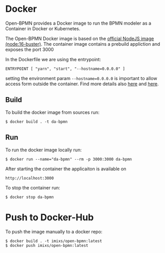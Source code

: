 # Docker

Open-BPMN provides a Docker image to run the BPMN modeler as a Container in Docker or Kubernetes. 

The Open-BPMN Docker image is based on the [official NodeJS image (node:16-buster)](https://hub.docker.com/_/node). The container image contains a prebuild appliction and exposes the port 3000

In the Dockerfile we are using the entrypoint:

	ENTRYPOINT [ "yarn", "start", "--hostname=0.0.0.0" ]

setting the environment param `--hostname=0.0.0.0` is important to allow access form outside the container. Find more details also [here](https://dev.to/hagevvashi/don-t-forget-to-give-host-0-0-0-0-to-the-startup-option-of-webpack-dev-server-using-docker-1483) and [here](https://github.com/theia-ide/theia-apps/tree/master/theia-cpp-docker). 

## Build

To build the docker image from sources run:

	$ docker build . -t da-bpmn

	
## Run

To run the docker image locally run:

	$ docker run --name="da-bpmn" --rm -p 3000:3000 da-bpmn
      
After starting the container the applicaiton is available on 

	http://localhost:3000
	      
To stop the container run:

	$ docker stop da-bpmn

	
# Push to Docker-Hub

To push the image manually to a docker repo:

	$ docker build . -t imixs/open-bpmn:latest
	$ docker push imixs/open-bpmn:latest

